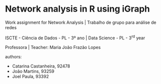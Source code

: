 # Network analysis in R using iGraph

Work assignment for Network Analysis | Trabalho de grupo para análise de redes

ISCTE - Ciência de Dados - PL - 3º ano | Data Science - PL - 3<sup>rd</sup> year

Professora | Teacher: Maria João Frazão Lopes

authors:

- Catarina Castanheira, 92478
- João Martins, 93259
- Joel Paula, 93392
